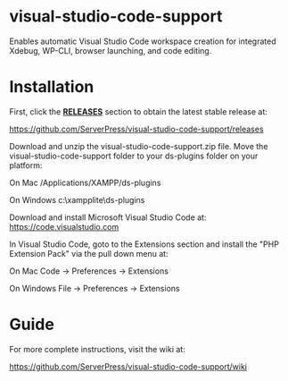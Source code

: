 # visual-studio-code-support
Enables automatic Visual Studio Code workspace creation for integrated Xdebug, WP-CLI, browser launching, and code editing.

# Installation
First, click the [**RELEASES**](https://github.com/ServerPress/visual-studio-code-support/releases) section to obtain the latest stable release at:

https://github.com/ServerPress/visual-studio-code-support/releases

Download and unzip the visual-studio-code-support.zip file. Move the visual-studio-code-support folder to your ds-plugins folder on your platform:

On Mac
/Applications/XAMPP/ds-plugins

On Windows
c:\xampplite\ds-plugins

Download and install Microsoft Visual Studio Code at:
https://code.visualstudio.com

In Visual Studio Code, goto to the Extensions section and install the "PHP Extension Pack" via the pull down menu at:

On Mac
Code -> Preferences -> Extensions

On Windows
File -> Preferences -> Extensions

# Guide
For more complete instructions, visit the wiki at:

https://github.com/ServerPress/visual-studio-code-support/wiki
